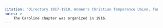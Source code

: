 ```yaml
---
citation: "Directory 1917-1918, Women's Christian Temperance Union, Tompkins County, New York, p9. Tompkins County History Center."
notes: >-
    The Caroline chapter was organized in 1916.
---
```


